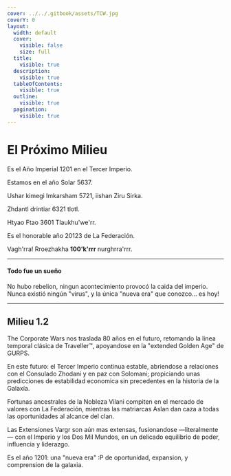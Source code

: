 ```yaml
---
cover: ../../.gitbook/assets/TCW.jpg
coverY: 0
layout:
  width: default
  cover:
    visible: false
    size: full
  title:
    visible: true
  description:
    visible: true
  tableOfContents:
    visible: true
  outline:
    visible: true
  pagination:
    visible: true
---
```


# El Próximo Milieu

Es el Año Imperial 1201 en el Tercer Imperio.

Estamos en el año Solar 5637.

Ushar kimegi Imkarsham 5721, iishan Ziru Sirka.

Zhdantl drintiar 6321 tlotl.

Htyao Ftao 3601 Tlaukhu'we'rr.

Es el honorable año 20123 de La Federación.

Vagh'rra! Rroezhakha **100'k'rrr** nurghrra'rrr. 

***

#### Todo fue un sueño

No hubo rebelion, ningun acontecimiento provocó la caida del imperio. Nunca existió ningún "virus", y la única "nueva era" que conozco... es hoy!

***

## Milieu 1.2

The Corporate Wars nos traslada 80 años en el futuro, retomando la linea temporal clásica de Traveller™, apoyandose en la "extended Golden Age" de GURPS.

En este futuro: el Tercer Imperio continua estable, abriendose a relaciones con el Consulado Zhodani y en paz con Solomani; propiciando unas predicciones de estabilidad economica sin precedentes en la historia de la Galaxía.

Fortunas ancestrales de la Nobleza Vilani compiten en el mercado de valores con La Federación, mientras las matriarcas Aslan dan caza a todas las oportunidades al alcance del clan.

Las Extensiones Vargr son aún mas extensas, fusionandose —literalmente— con el Imperio y los Dos Mil Mundos, en un delicado equilibrio de poder, influencia y liderazgo.

Es el año 1201: una "nueva era" :P de oportunidad, expansion, y comprension de la galaxia.
